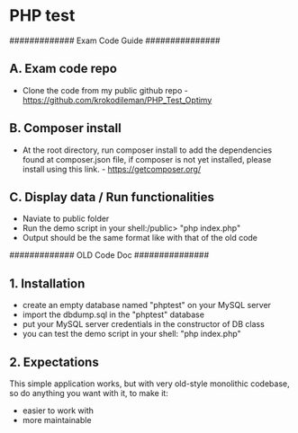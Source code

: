 # PHP test

############# Exam Code Guide ###############

## A. Exam code repo 
  - Clone the code from my public github repo - https://github.com/krokodileman/PHP_Test_Optimy 
 
## B. Composer install
  - At the root directory, run composer install to add the dependencies found at composer.json file, if composer is not yet installed, please install using this link. - https://getcomposer.org/

## C. Display data / Run functionalities
  - Naviate to public folder
  - Run the demo script in your shell:/public>  "php index.php"
  - Output should be the same format like with that of the old code



############# OLD Code Doc ###############
## 1. Installation

  - create an empty database named "phptest" on your MySQL server
  - import the dbdump.sql in the "phptest" database
  - put your MySQL server credentials in the constructor of DB class
  - you can test the demo script in your shell: "php index.php"

## 2. Expectations

This simple application works, but with very old-style monolithic codebase, so do anything you want with it, to make it:

  - easier to work with
  - more maintainable

